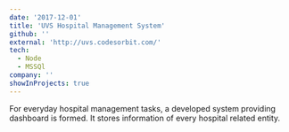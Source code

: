 ```yaml
---
date: '2017-12-01'
title: 'UVS Hospital Management System'
github: ''
external: 'http://uvs.codesorbit.com/'
tech:
  - Node
  - MSSQl
company: ''
showInProjects: true
---
```


For everyday hospital management tasks, a developed system providing dashboard is formed. It stores information of every hospital related entity.
